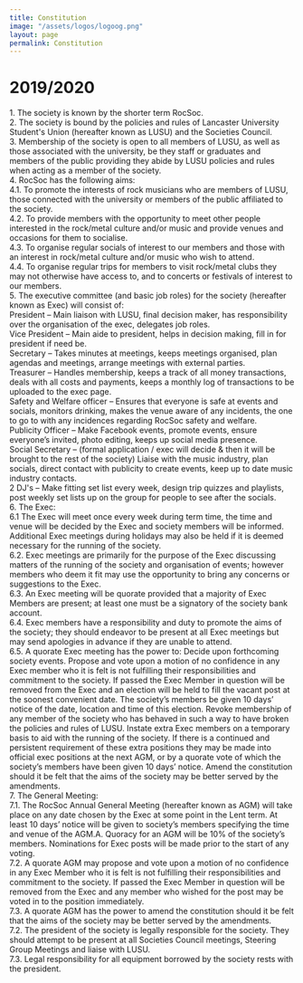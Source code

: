 ```yaml
---
title: Constitution
image: "/assets/logos/logoog.png"
layout: page
permalink: Constitution
---
```


# 2019/2020
<p>1. The society is known by the shorter term RocSoc.<br>
2. The society is bound by the policies and rules of Lancaster University Student's Union (hereafter known as LUSU) and the Societies Council.<br>
3. Membership of the society is open to all members of LUSU, as well as those associated with the university, be they staff or graduates and members of the public providing they abide by LUSU policies and rules when acting as a member of the society.<br>
4. RocSoc has the following aims:<br>
4.1. To promote the interests of rock musicians who are members of LUSU, those connected with the university or members of the public affiliated to the society. <br>
4.2. To provide members with the opportunity to meet other people interested in the rock/metal culture and/or music and provide venues and occasions for them to socialise. <br>
4.3. To organise regular socials of interest to our members and those with an interest in rock/metal culture and/or music who wish to attend. <br>
4.4. To organise regular trips for members to visit rock/metal clubs they may not otherwise have access to, and to concerts or festivals of interest to our members. <br>
5. The executive committee (and basic job roles) for the society (hereafter known as Exec) will consist of: <br>
President &ndash; Main liaison with LUSU, final decision maker, has responsibility over the organisation of the exec, delegates job roles. <br>
Vice President &ndash; Main aide to president, helps in decision making, fill in for president if need be.<br>
Secretary &ndash; Takes minutes at meetings, keeps meetings organised, plan agendas and meetings, arrange meetings with external parties.<br>
Treasurer &ndash; Handles membership, keeps a track of all money transactions, deals with all costs and payments, keeps a monthly log of transactions to be uploaded to the exec page.<br>
Safety and Welfare officer &ndash; Ensures that everyone is safe at events and socials, monitors drinking, makes the venue aware of any incidents, the one to go to with any incidences regarding RocSoc safety and welfare.<br>
Publicity Officer &ndash; Make Facebook events, promote events, ensure everyone&rsquo;s invited, photo editing, keeps up social media presence.<br>
Social Secretary &ndash; (formal application / exec will decide &amp; then it will be brought to the rest of the society) Liaise with the music industry, plan socials, direct contact with publicity to create events, keep up to date music industry contacts.<br>
2 DJ's &ndash; Make fitting set list every week, design trip quizzes and playlists, post weekly set lists up on the group for people to see after the socials.<br>
6. The Exec: <br>
6.1 The Exec will meet once every week during term time, the time and venue will be decided by the Exec and society members will be informed. Additional Exec meetings during holidays may also be held if it is deemed necessary for the running of the society.<br>
6.2. Exec meetings are primarily for the purpose of the Exec discussing matters of the running of the society and organisation of events; however members who deem it fit may use the opportunity to bring any concerns or suggestions to the Exec.<br>
6.3. An Exec meeting will be quorate provided that a majority of Exec Members are present; at least one must be a signatory of the society bank account. <br>
6.4. Exec members have a responsibility and duty to promote the aims of the society; they should endeavor to be present at all Exec meetings but may send apologies in advance if they are unable to attend.<br>
6.5. A quorate Exec meeting has the power to: Decide upon forthcoming society events. Propose and vote upon a motion of no confidence in any Exec member who it is felt is not fulfilling their responsibilities and commitment to the society. If passed the Exec Member in question will be removed from the Exec and an election will be held to fill the vacant post at the soonest convenient date. The society&rsquo;s members be given 10 days&rsquo; notice of the date, location and time of this election. Revoke membership of any member of the society who has behaved in such a way to have broken the policies and rules of LUSU. Instate extra Exec members on a temporary basis to aid with the running of the society. If there is a continued and persistent requirement of these extra positions they may be made into official exec positions at the next AGM, or by a quorate vote of which the society&rsquo;s members have been given 10 days&rsquo; notice. Amend the constitution should it be felt that the aims of the society may be better served by the amendments.<br>
7. The General Meeting:<br>
7.1. The RocSoc Annual General Meeting (hereafter known as AGM) will take place on any date chosen by the Exec at some point in the Lent term. At least 10 days&rsquo; notice will be given to society&rsquo;s members specifying the time and venue of the AGM.A. Quoracy for an AGM will be 10% of the society&rsquo;s members. Nominations for Exec posts will be made prior to the start of any voting.<br>
7.2. A quorate AGM may propose and vote upon a motion of no confidence in any Exec Member who it is felt is not fulfilling their responsibilities and commitment to the society. If passed the Exec Member in question will be removed from the Exec and any member who wished for the post may be voted in to the position immediately.<br>
7.3. A quorate AGM has the power to amend the constitution should it be felt that the aims of the society may be better served by the amendments.<br>
7.2. The president of the society is legally responsible for the society. They should attempt to be present at all Societies Council meetings, Steering Group Meetings and liaise with LUSU.<br>
7.3. Legal responsibility for all equipment borrowed by the society rests with the president.<br>
</p>